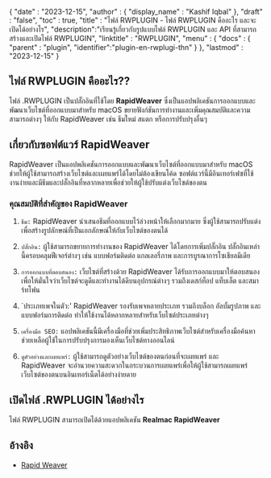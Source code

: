 {
  "date" : "2023-12-15",
  "author" : {
    "display_name" : "Kashif Iqbal"
},
  "draft" : "false",
  "toc" : true,
  "title" : "ไฟล์ RWPLUGIN - ไฟล์ RWPLUGIN คืออะไร และจะเปิดได้อย่างไร",
  "description":"เรียนรู้เกี่ยวกับรูปแบบไฟล์ RWPLUGIN และ API ที่สามารถสร้างและเปิดไฟล์ RWPLUGIN",
  "linktitle" : "RWPLUGIN",
  "menu" : {
    "docs" : {
      "parent" : "plugin",
      "identifier":"plugin-en-rwplugi-thn"
}
},
  "lastmod" : "2023-12-15"
}

## ไฟล์ RWPLUGIN คืออะไร??

ไฟล์ .RWPLUGIN เป็นปลั๊กอินที่ใช้โดย **RapidWeaver** ซึ่งเป็นแอปพลิเคชันการออกแบบและพัฒนาเว็บไซต์ที่ออกแบบมาสำหรับ macOS ขยายฟังก์ชันการทำงานและเพิ่มคุณสมบัติและความสามารถต่างๆ ให้กับ RapidWeaver เช่น ธีมใหม่ สแตก หรือการปรับปรุงอื่นๆ

## เกี่ยวกับซอฟต์แวร์ RapidWeaver

RapidWeaver เป็นแอปพลิเคชันการออกแบบและพัฒนาเว็บไซต์ที่ออกแบบมาสำหรับ macOS ช่วยให้ผู้ใช้สามารถสร้างเว็บไซต์และเผยแพร่ได้โดยไม่ต้องเขียนโค้ด ซอฟต์แวร์นี้มีอินเทอร์เฟซที่ใช้งานง่ายและมีธีมและปลั๊กอินที่หลากหลายเพื่อช่วยให้ผู้ใช้ปรับแต่งเว็บไซต์ของตน

### คุณสมบัติที่สำคัญของ RapidWeaver

1. `ธีม:` RapidWeaver นำเสนอธีมที่ออกแบบไว้ล่วงหน้าให้เลือกมากมาย ซึ่งผู้ใช้สามารถปรับแต่งเพื่อสร้างรูปลักษณ์ที่เป็นเอกลักษณ์ให้กับเว็บไซต์ของตนได้

1. `ปลั๊กอิน:` ผู้ใช้สามารถขยายการทำงานของ RapidWeaver ได้โดยการเพิ่มปลั๊กอิน ปลั๊กอินเหล่านี้ครอบคลุมฟีเจอร์ต่างๆ เช่น แบบฟอร์มติดต่อ แกลเลอรี่ภาพ และการบูรณาการโซเชียลมีเดีย

1. `การออกแบบที่ตอบสนอง:` เว็บไซต์ที่สร้างด้วย RapidWeaver ได้รับการออกแบบมาให้ตอบสนอง เพื่อให้มั่นใจว่าเว็บไซต์จะดูดีและทำงานได้ดีบนอุปกรณ์ต่างๆ รวมถึงเดสก์ท็อป แท็บเล็ต และสมาร์ทโฟน

1. `ประเภทเพจในตัว:' RapidWeaver รองรับเพจหลายประเภท รวมถึงบล็อก อัลบั้มรูปภาพ และแบบฟอร์มการติดต่อ ทำให้ใช้งานได้หลากหลายสำหรับเว็บไซต์ประเภทต่างๆ

1. `เครื่องมือ SEO:` แอปพลิเคชันนี้มีเครื่องมือที่ช่วยเพิ่มประสิทธิภาพเว็บไซต์สำหรับเครื่องมือค้นหา ช่วยเหลือผู้ใช้ในการปรับปรุงการมองเห็นเว็บไซต์ทางออนไลน์

1. `ดูตัวอย่างและเผยแพร่:` ผู้ใช้สามารถดูตัวอย่างเว็บไซต์ของตนก่อนที่จะเผยแพร่ และ RapidWeaver จะอำนวยความสะดวกในกระบวนการเผยแพร่เพื่อให้ผู้ใช้สามารถเผยแพร่เว็บไซต์ของตนบนอินเทอร์เน็ตได้อย่างง่ายดาย

## เปิดไฟล์ .RWPLUGIN ได้อย่างไร

ไฟล์ RWPLUGIN สามารถเปิดได้ด้วยแอปพลิเคชัน **Realmac RapidWeaver**

## อ้างอิง

 * [Rapid Weaver](https://www.realmacsoftware.com/rapidweaver/)
